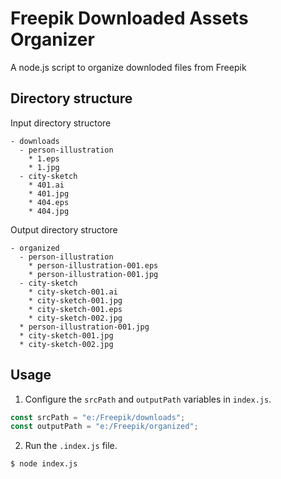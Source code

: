 # Freepik Downloaded Assets Organizer
A node.js script to organize downloded files from Freepik

## Directory structure

Input directory structore
```
- downloads
  - person-illustration
    * 1.eps
    * 1.jpg
  - city-sketch
    * 401.ai
    * 401.jpg
    * 404.eps
    * 404.jpg
```

Output directory structore
```
- organized
  - person-illustration
    * person-illustration-001.eps
    * person-illustration-001.jpg
  - city-sketch
    * city-sketch-001.ai
    * city-sketch-001.jpg
    * city-sketch-001.eps
    * city-sketch-002.jpg
  * person-illustration-001.jpg
  * city-sketch-001.jpg
  * city-sketch-002.jpg
```

## Usage

1. Configure the `srcPath` and `outputPath` variables in `index.js`.

```javascript
const srcPath = "e:/Freepik/downloads";
const outputPath = "e:/Freepik/organized";
```

2. Run the `.index.js` file.

```
$ node index.js
```
